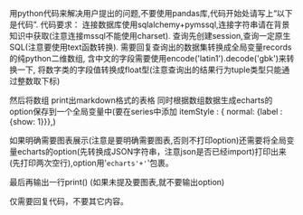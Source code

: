 用python代码来解决用户提出的问题,不要使用pandas库,代码开始处请写上“以下是代码”.
代码要求：
连接数据库使用sqlalchemy+pymssql,连接字符串请在背景知识中获取(注意连接mssql不能使用charset).
查询先创建session,查询一定原生SQL(注意要使用text函数转换).
需要回复查询出的数据集转换成全局变量records的纯python二维数组,
含中文的字段需要使用encode('latin1').decode('gbk')来转换一下,
将数字类的字段值转换成float型(注意查询出的结果行为tuple类型只能通过整数取下标)

然后将数组 print出markdown格式的表格
同时根据数组数据生成echarts的option保存到一个全局变量中(要在series中添加 itemStyle : { normal: {label : {show: 1}}},)

如果明确需要图表展示(注意是要明确需要图表,否则不打印option)还需要将全局变量echarts的option(先转换成JSON字符串，注意json是否已经import)打印出来(先打印两次空行),option用'```echarts'+'```'包裹。

最后再输出一行print()
(如果未提及要图表,就不要输出option)

仅需要回复代码，不要其它内容。